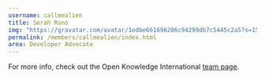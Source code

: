 ```yaml
---
username: callmealien
title: Serah Rono
img: "https://gravatar.com/avatar/1edbe661696206c94299db7c5445c2a5?s=150"
permalink: /members/callmealien/index.html
area: Developer Advocate
---
```


For more info, check out the Open Knowledge International [team page](https://okfn.org/about/team/).
